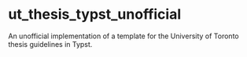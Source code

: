 # ut_thesis_typst_unofficial
An unofficial implementation of a template for the University of Toronto thesis guidelines in Typst.
